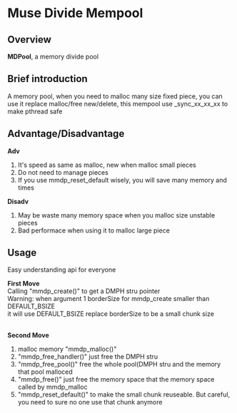 # Muse Divide Mempool

## Overview
**MDPool**, a memory divide pool


## Brief introduction
A memory pool, when you need to malloc many size fixed
piece, you can use it replace malloc/free new/delete, this mempool
use _sync_xx_xx_xx to make pthread safe


## Advantage/Disadvantage
**Adv**<br>
1. It's speed as same as malloc, new when malloc small pieces<br>
2. Do not need to manage pieces<br>
3. If you use mmdp_reset_default wisely, you will save many memory and times<br>

**Disadv**<br>
1. May be waste many memory space when you malloc size unstable pieces<br>
2. Bad performace when using it to malloc large piece<br>


## Usage
Easy understanding api for everyone<br>

**First Move**<br>
Calling "mmdp_create()" to get a DMPH stru pointer<br>
Warning: when argument 1 borderSize for mmdp_create smaller than DEFAULT_BSIZE<br>
it will use DEFAULT_BSIZE replace borderSize to be a small chunk size<br><br>

**Second Move**<br>
1. malloc memory "mmdp_malloc()"<br>
2. "mmdp_free_handler()" just free the DMPH stru<br>
3. "mmdp_free_pool()" free the whole pool(DMPH stru and the memory that pool malloced<br>
4. "mmdp_free()" just free the memory space that the memory space called by mmdp_malloc<br>
5. "mmdp_reset_default()" to make the small chunk reuseable. But careful, you need to sure no one use that chunk anymore<br>


